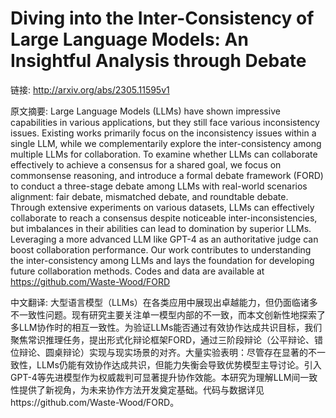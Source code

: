 # Diving into the Inter-Consistency of Large Language Models: An Insightful Analysis through Debate

链接: http://arxiv.org/abs/2305.11595v1

原文摘要:
Large Language Models (LLMs) have shown impressive capabilities in various
applications, but they still face various inconsistency issues. Existing works
primarily focus on the inconsistency issues within a single LLM, while we
complementarily explore the inter-consistency among multiple LLMs for
collaboration. To examine whether LLMs can collaborate effectively to achieve a
consensus for a shared goal, we focus on commonsense reasoning, and introduce a
formal debate framework (FORD) to conduct a three-stage debate among LLMs with
real-world scenarios alignment: fair debate, mismatched debate, and roundtable
debate. Through extensive experiments on various datasets, LLMs can effectively
collaborate to reach a consensus despite noticeable inter-inconsistencies, but
imbalances in their abilities can lead to domination by superior LLMs.
Leveraging a more advanced LLM like GPT-4 as an authoritative judge can boost
collaboration performance. Our work contributes to understanding the
inter-consistency among LLMs and lays the foundation for developing future
collaboration methods. Codes and data are available at
https://github.com/Waste-Wood/FORD

中文翻译:
大型语言模型（LLMs）在各类应用中展现出卓越能力，但仍面临诸多不一致性问题。现有研究主要关注单一模型内部的不一致，而本文创新性地探索了多LLM协作时的相互一致性。为验证LLMs能否通过有效协作达成共识目标，我们聚焦常识推理任务，提出形式化辩论框架FORD，通过三阶段辩论（公平辩论、错位辩论、圆桌辩论）实现与现实场景的对齐。大量实验表明：尽管存在显著的不一致性，LLMs仍能有效协作达成共识，但能力失衡会导致优势模型主导讨论。引入GPT-4等先进模型作为权威裁判可显著提升协作效能。本研究为理解LLM间一致性提供了新视角，为未来协作方法开发奠定基础。代码与数据详见https://github.com/Waste-Wood/FORD。
